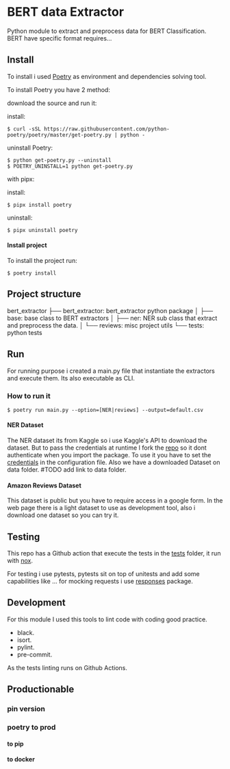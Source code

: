 # BERT data Extractor
Python module to extract and preprocess data for BERT Classification.
BERT have specific format requires...

## Install
To install i used [Poetry](https://python-poetry.org/docs/) as environment and dependencies solving tool.

To install Poetry you have 2 method:

download the source and run it:

install:
```
$ curl -sSL https://raw.githubusercontent.com/python-poetry/poetry/master/get-poetry.py | python -
```

uninstall Poetry:
```
$ python get-poetry.py --uninstall
$ POETRY_UNINSTALL=1 python get-poetry.py
```

with pipx: 

install:
```
$ pipx install poetry
```

uninstall:
```
$ pipx uninstall poetry
```

#### Install project

To install the project run:
```
$ poetry install
```

## Project structure
bert_extractor
├── bert_extractor: bert_extractor python package
│   ├── base: base class to BERT extractors
│   ├── ner: NER sub class that extract and preprocess the data.
│   └── reviews: misc project utils
└── tests: python tests


## Run
For running purpose i created a main.py file that instantiate the extractors and execute them. Its also executable as CLI. 

### How to run it

```
$ poetry run main.py --option=[NER|reviews] --output=default.csv
```

#### NER Dataset
The NER dataset its from Kaggle so i use Kaggle's API to download the dataset. But to pass the credentials at runtime I fork the [repo](https://github.com/fawolfmann/kaggle-api) so it dont authenticate when you import the package.
To use it you have to set the [credentials](https://www.kaggle.com/docs/api#authentication) in the configuration file. Also we have a downloaded Dataset on data folder. #TODO add link to data folder.

#### Amazon Reviews Dataset
This dataset is public but you have to require access in a google form. In the web page there is a light dataset to use as development tool, also i download one dataset so you can try it.

## Testing
This repo has a Github action that execute the tests in the [tests](./tests) folder, it run with [nox](https://nox.thea.codes/en/stable/).

For testing i use pytests, pytests sit on top of unitests and add some capabilities like ...
for mocking requests i use [responses](https://github.com/getsentry/responses) package.

## Development
For this module I used this tools to lint code with coding good practice.
- black.
- isort.
- pylint.
- pre-commit.

As the tests linting runs on Github Actions.

## Productionable
### pin version
### poetry to prod
#### to pip
#### to docker